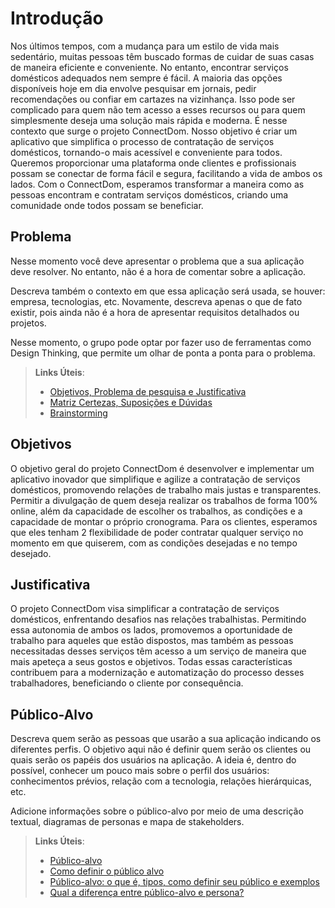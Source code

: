 # Introdução

Nos últimos tempos, com a mudança para um estilo de vida mais sedentário, muitas pessoas
têm buscado formas de cuidar de suas casas de maneira eficiente e conveniente. No entanto,
encontrar serviços domésticos adequados nem sempre é fácil. A maioria das opções
disponíveis hoje em dia envolve pesquisar em jornais, pedir recomendações ou confiar em
cartazes na vizinhança. Isso pode ser complicado para quem não tem acesso a esses recursos
ou para quem simplesmente deseja uma solução mais rápida e moderna. É nesse contexto que
surge o projeto ConnectDom. Nosso objetivo é criar um aplicativo que simplifica o processo
de contratação de serviços domésticos, tornando-o mais acessível e conveniente para todos.
Queremos proporcionar uma plataforma onde clientes e profissionais possam se conectar de
forma fácil e segura, facilitando a vida de ambos os lados. Com o ConnectDom, esperamos
transformar a maneira como as pessoas encontram e contratam serviços domésticos, criando
uma comunidade onde todos possam se beneficiar.
## Problema
Nesse momento você deve apresentar o problema que a sua aplicação deve  resolver. No entanto, não é a hora de comentar sobre a aplicação.

Descreva também o contexto em que essa aplicação será usada, se  houver: empresa, tecnologias, etc. Novamente, descreva apenas o que de  fato existir, pois ainda não é a hora de apresentar requisitos  detalhados ou projetos.

Nesse momento, o grupo pode optar por fazer uso  de ferramentas como Design Thinking, que permite um olhar de ponta a ponta para o problema.

> **Links Úteis**:
> - [Objetivos, Problema de pesquisa e Justificativa](https://medium.com/@versioparole/objetivos-problema-de-pesquisa-e-justificativa-c98c8233b9c3)
> - [Matriz Certezas, Suposições e Dúvidas](https://medium.com/educa%C3%A7%C3%A3o-fora-da-caixa/matriz-certezas-suposi%C3%A7%C3%B5es-e-d%C3%BAvidas-fa2263633655)
> - [Brainstorming](https://www.euax.com.br/2018/09/brainstorming/)

## Objetivos

O objetivo geral do projeto ConnectDom é desenvolver e implementar um aplicativo inovador
que simplifique e agilize a contratação de serviços domésticos, promovendo relações de
trabalho mais justas e transparentes. Permitir a divulgação de quem deseja realizar os
trabalhos de forma 100% online, além da capacidade de escolher os trabalhos, as condições e
a capacidade de montar o próprio cronograma. Para os clientes, esperamos que eles tenham
2
flexibilidade de poder contratar qualquer serviço no momento em que quiserem, com as
condições desejadas e no tempo desejado.

## Justificativa

O projeto ConnectDom visa simplificar a contratação de serviços domésticos, enfrentando
desafios nas relações trabalhistas. Permitindo essa autonomia de ambos os lados, promovemos
a oportunidade de trabalho para aqueles que estão dispostos, mas também as pessoas
necessitadas desses serviços têm acesso a um serviço de maneira que mais apeteça a seus
gostos e objetivos. Todas essas características contribuem para a modernização e
automatização do processo desses trabalhadores, beneficiando o cliente por consequência.

## Público-Alvo

Descreva quem serão as pessoas que usarão a sua aplicação indicando os diferentes perfis. O objetivo aqui não é definir quem serão os clientes ou quais serão os papéis dos usuários na aplicação. A ideia é, dentro do possível, conhecer um pouco mais sobre o perfil dos usuários: conhecimentos prévios, relação com a tecnologia, relações
hierárquicas, etc.

Adicione informações sobre o público-alvo por meio de uma descrição textual, diagramas de personas e mapa de stakeholders.

> **Links Úteis**:
> - [Público-alvo](https://blog.hotmart.com/pt-br/publico-alvo/)
> - [Como definir o público alvo](https://exame.com/pme/5-dicas-essenciais-para-definir-o-publico-alvo-do-seu-negocio/)
> - [Público-alvo: o que é, tipos, como definir seu público e exemplos](https://klickpages.com.br/blog/publico-alvo-o-que-e/)
> - [Qual a diferença entre público-alvo e persona?](https://rockcontent.com/blog/diferenca-publico-alvo-e-persona/)
